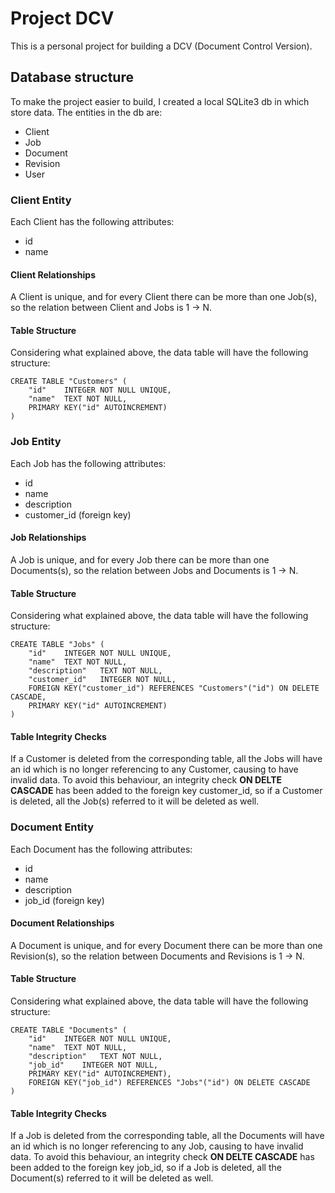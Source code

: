 # Project DCV
This is a personal project for building a DCV (Document Control Version).

## Database structure
To make the project easier to build, I created a local SQLite3 db in which store data.
The entities in the db are:
- Client
- Job
- Document
- Revision
- User

### Client Entity
Each Client has the following attributes:
- id
- name

#### Client Relationships
A Client is unique, and for every Client there can be more than one Job(s), so the relation between Client and Jobs is 1 → N.

#### Table Structure
Considering what explained above, the data table will have the following structure:

```console
CREATE TABLE "Customers" (
    "id"	INTEGER NOT NULL UNIQUE,
    "name"	TEXT NOT NULL,
    PRIMARY KEY("id" AUTOINCREMENT)
)
```

### Job Entity
Each Job has the following attributes:
- id
- name
- description
- customer_id (foreign key)

#### Job Relationships
A Job is unique, and for every Job there can be more than one Documents(s), so the relation between Jobs and Documents is 1 → N.

#### Table Structure
Considering what explained above, the data table will have the following structure:

```console
CREATE TABLE "Jobs" (
	"id"	INTEGER NOT NULL UNIQUE,
	"name"	TEXT NOT NULL,
	"description"	TEXT NOT NULL,
	"customer_id"	INTEGER NOT NULL,
	FOREIGN KEY("customer_id") REFERENCES "Customers"("id") ON DELETE CASCADE,
	PRIMARY KEY("id" AUTOINCREMENT)
)
```

#### Table Integrity Checks
If a Customer is deleted from the corresponding table, all the Jobs will have an id which is no longer referencing to any Customer,
causing to have invalid data.
To avoid this behaviour, an integrity check **ON DELTE CASCADE** has been added to the foreign key customer_id, so if a Customer is deleted,
all the Job(s) referred to it will be deleted as well.

### Document Entity
Each Document has the following attributes:
- id
- name
- description
- job_id (foreign key)

#### Document Relationships
A Document is unique, and for every Document there can be more than one Revision(s), so the relation between Documents and Revisions is 1 → N.

#### Table Structure
Considering what explained above, the data table will have the following structure:

```console
CREATE TABLE "Documents" (
	"id"	INTEGER NOT NULL UNIQUE,
	"name"	TEXT NOT NULL,
	"description"	TEXT NOT NULL,
	"job_id"	INTEGER NOT NULL,
	PRIMARY KEY("id" AUTOINCREMENT),
	FOREIGN KEY("job_id") REFERENCES "Jobs"("id") ON DELETE CASCADE
)
```

#### Table Integrity Checks
If a Job is deleted from the corresponding table, all the Documents will have an id which is no longer referencing to any Job,
causing to have invalid data.
To avoid this behaviour, an integrity check **ON DELTE CASCADE** has been added to the foreign key job_id, so if a Job is deleted,
all the Document(s) referred to it will be deleted as well.